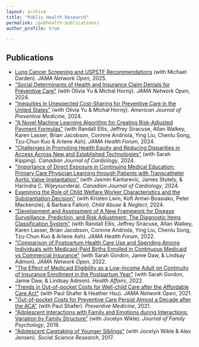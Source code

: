 ```yaml
---
layout: archive
title: "Public Health Research"
permalink: /pubhealth-publications/
author_profile: true

---
```


## Publications
* [Lung Cancer Screening and USPSTF Recommendations](https://jamanetwork.com/journals/jamanetworkopen/fullarticle/2830087) (with Michael Darden). *JAMA Network Open*, 2025. 
* ["Social Determinants of Health and Insurance Claim Denials for Preventive Care"](https://jamanetwork.com/journals/jamanetworkopen/fullarticle/2823677) (with Olivia Yu & Michal Horný). *JAMA Network Open*, 2024. 
* ["Inequities in Unexpected Cost-Sharing for Preventive Care in the United States"](https://www.sciencedirect.com/science/article/pii/S074937972400312X) (with Olivia Yu & Michal Horný). *American Journal of Preventive Medicine*, 2024. 
* ["A Novel Machine Learning Algorithm for Creating Risk-Adjusted Payment Formulas"](https://jamanetwork.com/journals/jama-health-forum/fullarticle/2817746) (with Randall Ellis, Jeffrey Siracuse, Allan Walkey, Karen Lasser, Brian Jacobson, Corinne Andriola, Ying Liu, Chenlu Song, Tzu-Chun Kuo & Arlene Ash). *JAMA Health Forum*, 2024. 
* ["Challenges in Promoting Health Equity and Reducing Disparities in Access Across New and Established Technologies"](https://www.sciencedirect.com/science/article/pii/S0828282X24001788) (with Sarah Kipping). *Canadian Journal of Cardiology*, 2024. 
* ["Importance of Direct Exposure in Continuing Medical Education: Primary Care Physician Learning through Patients with Transcatheter Aortic Valve Implantation"](https://pubmed.ncbi.nlm.nih.gov/37995906/) (with Jasmin Kantarevic, James Stutely, & Harindra C. Wijeysundera). *Canadian Journal of Cardiology*, 2024. 
* [Examining the Role of Child Welfare Worker Characteristics and the Substantiation Decision"](https://authors.elsevier.com/sd/article/S0145-2134(24)00010-3) (with Kristen Lwin, Kofi Antwi-Boasiako, Peter Mackenzie}, & Barbara Fallon).  *Child Abuse & Neglect*, 2024. 
* ["Development and Assessment of A New Framework for Disease Surveillance, Prediction, and Risk Adjustment: The Diagnostic Items Classification System"](https://jamanetwork.com/journals/jama-health-forum/fullarticle/2790542) (with Randall Ellis, Jeffrey Siracuse, Allan Walkey, Karen Lasser, Brian Jacobson, Corinne Andriola, Ying Liu, Chenlu Song, Tzu-Chun Kuo & Arlene Ash). *JAMA Health Forum*, 2022.
* ["Comparison of Postpartum Health Care Use and Spending Among Individuals with Medicaid-Paid Births Enrolled in Continuous Medicaid vs Commercial Insurance"](https://jamanetwork.com/journals/jamanetworkopen/article-abstract/2790254) (with Sarah Gordon, Jamie Daw, & Lindsay Admon). *JAMA Network Open*, 2022. 
* ["The Effect of Medicaid Eligibility as a Low-Income Adult on Continuity of Insurance Enrollment in the Postpartum Year"](https://www.healthaffairs.org/doi/abs/10.1377/hlthaff.2021.00730) (with Sarah Gordon, Jamie Daw, & Lindsay Admon). *Health Affairs*, 2022.
* ["Trends in Out-of-pocket Costs for Well-child Care after the Affordable Care Act"](https://jamanetwork.com/journals/jamanetworkopen/article-abstract/2777419) (with Paul Shafer & Heather Hsu). *JAMA Network Open*, 2021.
* ["Out-of-pocket Costs for Preventive Care Persist Almost a Decade after the ACA"](https://www.sciencedirect.com/science/article/pii/S0091743521002590) (with Paul Shafer). *Preventive Medicine*, 2021.
* ["Adolescent Interactions with Family and Emotions during Interactions: Variation by Family Structure"](https://psycnet.apa.org/record/2019-76803-001) (with Jocelyn Wikle). *Journal of Family Psychology*, 2019. 
* ["Adolescent Caretaking of Younger Siblings"](https://www.sciencedirect.com/science/article/pii/S0049089X17304556) (with Jocelyn Wikle & Alex Jensen). *Social Science Research*, 2017.
